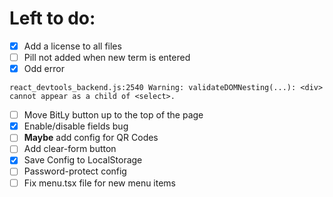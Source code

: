 # Left to do:
- [X] Add a license to all files
- [ ] Pill not added when new term is entered
- [X] Odd error
```
react_devtools_backend.js:2540 Warning: validateDOMNesting(...): <div> cannot appear as a child of <select>.
```
- [ ] Move BitLy button up to the top of the page
- [X] Enable/disable fields bug
- [ ] **Maybe** add config for QR Codes
- [ ] Add clear-form button
- [X] Save Config to LocalStorage
- [ ] Password-protect config
- [ ] Fix menu.tsx file for new menu items
